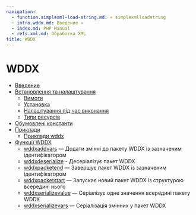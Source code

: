 ```yaml
---
navigation:
  - function.simplexml-load-string.md: « simplexmlloadstring
  - intro.wddx.md: Введение »
  - index.md: PHP Manual
  - refs.xml.md: Обработка XML
title: WDDX
---
```

# WDDX

-   [Введение](intro.wddx.md)
-   [Встановлення та налаштування](wddx.setup.md)
    -   [Вимоги](wddx.requirements.md)
    -   [Установка](wddx.installation.md)
    -   [Налаштування під час виконання](wddx.configuration.md)
    -   [Типи ресурсів](wddx.resources.md)
-   [Обумовлені константи](wddx.constants.md)
-   [Приклади](wddx.examples.md)
    -   [Приклади wddx](wddx.examples-serialize.md)
-   [Функції WDDX](ref.wddx.md)
    -   [wddxaddvars](function.wddx-add-vars.md) — Додати змінні до пакету WDDX із зазначеним ідентифікатором
    -   [wddxdeserialize](function.wddx-deserialize.md) - Десеріалізує пакет WDDX
    -   [wddxpacketend](function.wddx-packet-end.md) — Завершує пакет WDDX із зазначеним ідентифікатором
    -   [wddxpacketstart](function.wddx-packet-start.md) — Запускає новий пакет WDDX із структурою всередині нього
    -   [wddxserializevalue](function.wddx-serialize-value.md) — Серіалізує одне значення всередині пакету WDDX
    -   [wddxserializevars](function.wddx-serialize-vars.md) — Серіалізація змінних у пакет WDDX
